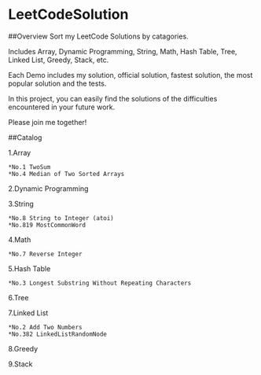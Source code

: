 # LeetCodeSolution

##Overview
Sort my LeetCode Solutions by catagories.

Includes Array, Dynamic Programming, String, Math, Hash Table, Tree, Linked List, Greedy, Stack, etc.

Each Demo includes my solution, official solution, fastest solution, the most popular solution and the tests.

In this project, you can easily find the solutions of the difficulties encountered in your future work.

Please join me together!

##Catalog

1.Array

    *No.1 TwoSum
    *No.4 Median of Two Sorted Arrays
2.Dynamic Programming

3.String

    *No.8 String to Integer (atoi)
    *No.819 MostCommonWord
    
4.Math

    *No.7 Reverse Integer

5.Hash Table

    *No.3 Longest Substring Without Repeating Characters
6.Tree

7.Linked List

    *No.2 Add Two Numbers
    *No.382 LinkedListRandomNode
    
8.Greedy

9.Stack